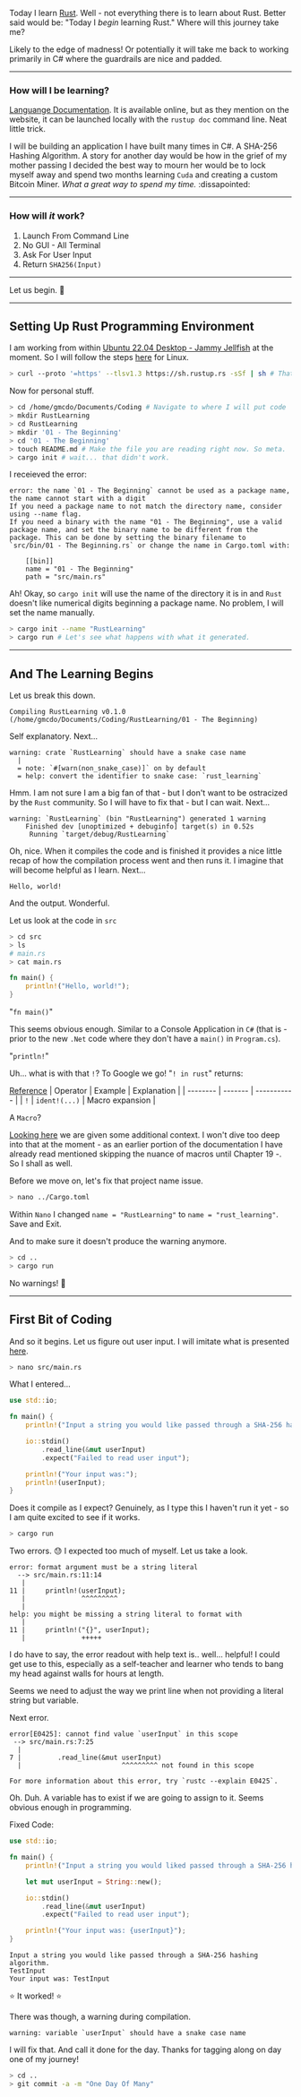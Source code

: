 Today I learn [Rust](https://github.com/rust-lang/rust). Well - not everything there is to learn about Rust. Better said would be: "Today I *begin* learning Rust." Where will this journey take me?

Likely to the edge of madness! Or potentially it will take me back to working primarily in C# where the guardrails are nice and padded.

***

### How will I be learning?

[Languange Documentation](https://www.rust-lang.org/learn#:~:text=Grow%20with%20Rust-,Read,-the%20core%20documentation). It is available online, but as they mention on the website, it can be launched locally with the `rustup doc` command line. Neat little trick.

I will be building an application I have built many times in C#. A SHA-256 Hashing Algorithm. A story for another day would be how in the grief of my mother passing I decided the best way to mourn her would be to lock myself away and spend two months learning `Cuda` and creating a custom Bitcoin Miner. *What a great way to spend my time.* :dissapointed:

***

### How will *it* work?

1. Launch From Command Line
2. No GUI - All Terminal
3. Ask For User Input
4. Return `SHA256(Input)`

***

Let us begin. :rocket:

***

## Setting Up Rust Programming Environment

I am working from within [Ubuntu 22.04 Desktop - Jammy Jellfish](https://releases.ubuntu.com/22.04/) at the moment. So I will follow the steps [here](https://doc.rust-lang.org/book/ch01-01-installation.html) for Linux.

```Bash
> curl --proto '=https' --tlsv1.3 https://sh.rustup.rs -sSf | sh # That is it! Rust is installed.
```
Now for personal stuff.

```Bash
> cd /home/gmcdo/Documents/Coding # Navigate to where I will put code
> mkdir RustLearning
> cd RustLearning 
> mkdir '01 - The Beginning'
> cd '01 - The Beginning' 
> touch README.md # Make the file you are reading right now. So meta.
> cargo init # wait... that didn't work.
```

I receieved the error:
```
error: the name `01 - The Beginning` cannot be used as a package name, the name cannot start with a digit
If you need a package name to not match the directory name, consider using --name flag.
If you need a binary with the name "01 - The Beginning", use a valid package name, and set the binary name to be different from the package. This can be done by setting the binary filename to `src/bin/01 - The Beginning.rs` or change the name in Cargo.toml with:

    [[bin]]
    name = "01 - The Beginning"
    path = "src/main.rs"

```

Ah! Okay, so `cargo init` will use the name of the directory it is in and `Rust` doesn't like numerical digits beginning a package name. No problem, I will set the name manually.

```Bash
> cargo init --name "RustLearning"
> cargo run # Let's see what happens with what it generated.
```

***

## And The Learning Begins

Let us break this down.

```
Compiling RustLearning v0.1.0 (/home/gmcdo/Documents/Coding/RustLearning/01 - The Beginning)
```

Self explanatory. Next...

```
warning: crate `RustLearning` should have a snake case name
  |
  = note: `#[warn(non_snake_case)]` on by default
  = help: convert the identifier to snake case: `rust_learning`
```

Hmm. I am not sure I am a big fan of that - but I don't want to be ostracized by the `Rust` community. So I will have to fix that - but I can wait. Next...

```
warning: `RustLearning` (bin "RustLearning") generated 1 warning
    Finished dev [unoptimized + debuginfo] target(s) in 0.52s
     Running `target/debug/RustLearning`
```

Oh, nice. When it compiles the code and is finished it provides a nice little recap of how the compilation process went and then runs it. I imagine that will become helpful as I learn. Next...

```
Hello, world!
```

And the output. Wonderful.

Let us look at the code in `src`

```Bash
> cd src
> ls
# main.rs
> cat main.rs
```
```Rust
fn main() {
    println!("Hello, world!");
}
```

"`fn main()`" 

This seems obvious enough. Similar to a Console Application in `C#` (that is - prior to the new `.Net` code where they don't have a `main()` in `Program.cs`).

"`println!`"

Uh... what is with that `!`? To Google we go! "`! in rust`" returns:

[Reference](https://doc.rust-lang.org/book/appendix-02-operators.html)
| Operator | Example | Explanation |
| -------- | ------- | ----------- |
| `!` | `ident!(...)` | Macro expansion |

A `Macro`? 

[Looking here](https://doc.rust-lang.org/book/ch19-06-macros.html) we are given some additional context. I won't dive too deep into that at the moment - as an earlier portion of the documentation I have already read mentioned skipping the nuance of macros until Chapter 19 -. So I shall as well.

Before we move on, let's fix that project name issue.

```Bash
> nano ../Cargo.toml
```

Within `Nano` I changed `name = "RustLearning"` to `name = "rust_learning"`. Save and Exit.

And to make sure it doesn't produce the warning anymore.

```Bash
> cd ..
> cargo run
```

No warnings! :star2:

***

## First Bit of Coding

And so it begins. Let us figure out user input. I will imitate what is presented [here](https://doc.rust-lang.org/book/ch02-00-guessing-game-tutorial.html).

```Bash
> nano src/main.rs
```

What I entered...

```Rust
use std::io;

fn main() {
    println!("Input a string you would like passed through a SHA-256 hashing algorithm.");

    io::stdin()
        .read_line(&mut userInput)
        .expect("Failed to read user input");

    println!("Your input was:");
    println!(userInput);
}
```

Does it compile as I expect? Genuinely, as I type this I haven't run it yet - so I am quite excited to see if it works.

```Bash
> cargo run
```

Two errors. :sweat: I expected too much of myself. Let us take a look.

```
error: format argument must be a string literal
  --> src/main.rs:11:14
   |
11 |     println!(userInput);
   |              ^^^^^^^^^
   |
help: you might be missing a string literal to format with
   |
11 |     println!("{}", userInput);
   |              +++++
```

I do have to say, the error readout with help text is.. well... helpful! I could get use to this, especially as a self-teacher and learner who tends to bang my head against walls for hours at length.

Seems we need to adjust the way we print line when not providing a literal string but variable.

Next error.

```
error[E0425]: cannot find value `userInput` in this scope
 --> src/main.rs:7:25
  |
7 |         .read_line(&mut userInput)
  |                         ^^^^^^^^^ not found in this scope

For more information about this error, try `rustc --explain E0425`.
```

Oh. Duh. A variable has to exist if we are going to assign to it. Seems obvious enough in programming.

Fixed Code:

```Rust
use std::io;

fn main() {
    println!("Input a string you would liked passed through a SHA-256 hashing algorithm.");

    let mut userInput = String::new();

    io::stdin()
        .read_line(&mut userInput)
        .expect("Failed to read user input");

    println!("Your input was: {userInput}");
}
```

```
Input a string you would like passed through a SHA-256 hashing algorithm.
TestInput
Your input was: TestInput
```

:star: It worked! :star:

There was though, a warning during compilation.

```
warning: variable `userInput` should have a snake case name
```

I will fix that. And call it done for the day. Thanks for tagging along on day one of my journey!

```Bash
> cd ..
> git commit -a -m "One Day Of Many"
```